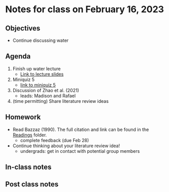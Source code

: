 # Notes for class on February 16, 2023

## Objectives
- Continue discussing water

## Agenda
1. Finish up water lecture
	- [Link to lecture slides](../lecture_slides/slides_02.14.2023.pdf)
2. Miniquiz 5
	- [link to miniquiz 5](../miniquizzes/miniquiz5_02.16.2023.pdf)
3. Discussion of Zhao et al. (2021)
	- leads: Madison and Rafael
4. (time permitting) Share literature review ideas

## Homework
- Read Bazzaz (1990). The full citation and link can be found in the 
[Readings](../readings) folder.
	- complete feedback (due Feb 28)
- Continue thinking about your literature review idea!
	- undergrads: get in contact with potential group members

## In-class notes

## Post class notes